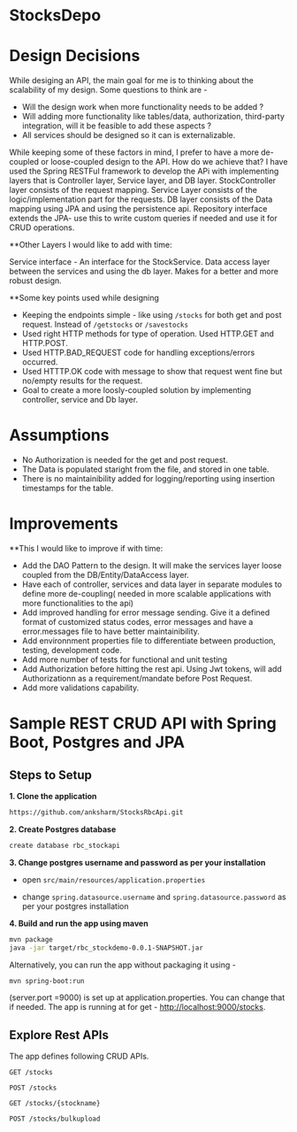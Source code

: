 # StocksDepo

# Design Decisions 

While desiging an API, the main goal for me is to thinking about the scalability of my design. Some questions to think are - 
+ Will the design work when more functionality needs to be added ? 
+ Will adding more functionality like tables/data, authorization, third-party integration, will it be feasible to add these aspects ? 
+ All services should be designed so it can is externalizable. 

While keeping some of these factors in mind, I prefer to have a more de-coupled or loose-coupled design to the API. How do we achieve that? 
I have used the Spring RESTFul framework to develop the APi with implementing layers that is Controller layer, Service layer, and DB layer.
StockController layer consists of the request mapping. 
Service Layer consists of the logic/implementation part for the requests. 
DB layer consists of the Data mapping using JPA and using the persistence api. 
Repository interface extends the JPA- use this to write custom queries if needed and use it for CRUD operations. 

**Other Layers I would like to add with time: 

Service interface - An interface for the StockService. 
Data access layer between the services and using the db layer. Makes for a better and more robust design. 


**Some key points used while designing
+ Keeping the endpoints simple - like using `/stocks` for both get and post request. Instead of `/getstocks` or `/savestocks`
+ Used right HTTP methods for type of operation. Used HTTP.GET and HTTP.POST. 
+ Used HTTP.BAD_REQUEST code for handling exceptions/errors occurred. 
+ Used HTTTP.OK code with message to show that request went fine but no/empty results for the request. 
+ Goal to create a more loosly-coupled solution by implementing controller, service and Db layer. 

# Assumptions 
+ No Authorization is needed for the get and post request. 
+ The Data is populated staright from the file, and stored in one table. 
+ There is no maintainibility added for logging/reporting using insertion timestamps for the table. 


# Improvements 

**This I would like to improve if with time: 

+ Add the DAO Pattern to the design. It will make the services layer loose coupled from the DB/Entity/DataAccess layer. 
+ Have each of controller, services and data layer in separate modules to define more de-coupling( needed in more scalable applications with more functionalities to the api)
+ Add improved handling for error message sending. Give it a defined format of customized status codes, error messages and have a error.messages file to have better maintainibility. 
+ Add environnment properties file to differentiate between production, testing, development code. 
+ Add more number of tests for functional and unit testing 
+ Add Authorization before hitting the rest api. Using Jwt tokens, will add Authorizationn as a requirement/mandate before Post Request. 
+ Add more validations capability. 

# Sample REST CRUD API with Spring Boot, Postgres and JPA

## Steps to Setup

**1. Clone the application**

```bash
https://github.com/anksharm/StocksRbcApi.git
```

**2. Create Postgres database**
```bash
create database rbc_stockapi
```

**3. Change postgres username and password as per your installation**

+ open `src/main/resources/application.properties`

+ change `spring.datasource.username` and `spring.datasource.password` as per your postgres installation

**4. Build and run the app using maven**

```bash
mvn package
java -jar target/rbc_stockdemo-0.0.1-SNAPSHOT.jar

```

Alternatively, you can run the app without packaging it using -

```bash
mvn spring-boot:run
```
(server.port =9000) is set up at application.properties. You can change that if needed. 
The app is running at for get - <http://localhost:9000/stocks>.

## Explore Rest APIs

The app defines following CRUD APIs.

    GET /stocks
    
    POST /stocks
    
    GET /stocks/{stockname}
    
    POST /stocks/bulkupload
